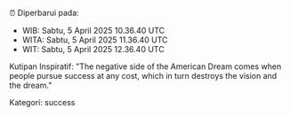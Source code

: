 ⏰ Diperbarui pada:
- WIB: Sabtu, 5 April 2025 10.36.40 UTC
- WITA: Sabtu, 5 April 2025 11.36.40 UTC
- WIT: Sabtu, 5 April 2025 12.36.40 UTC

Kutipan Inspiratif:
"The negative side of the American Dream comes when people pursue success at any cost, which in turn destroys the vision and the dream."


Kategori: success

